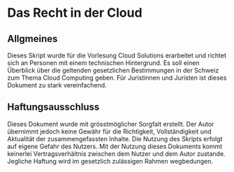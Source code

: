 # Das Recht in der Cloud

## Allgmeines
Dieses Skript wurde für die Vorlesung Cloud Solutions erarbeitet und richtet sich an Personen mit einem technischen Hintergrund. Es soll einen Überblick über die geltenden gesetzlichen Bestimmungen in der Schweiz zum Thema Cloud Computing geben. Für Juristinnen und Juristen ist dieses Dokument zu stark vereinfachend.
&nbsp;
&nbsp;

## Haftungsausschluss
Dieses Dokument wurde mit grösstmöglicher Sorgfalt erstellt. Der Autor übernimmt jedoch keine Gewähr für die Richtigkeit, Vollständigkeit und Aktualität der zusammengefassten Inhalte. Die Nutzung des Skripts erfolgt auf eigene Gefahr des Nutzers. Mit der Nutzung dieses Dokuments kommt keinerlei Vertragsverhältnis zwischen dem Nutzer und dem Autor zustande. Jegliche Haftung wird im gesetzlich zulässigen Rahmen wegbedungen.
&nbsp;
&nbsp;